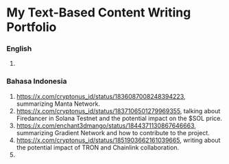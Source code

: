 # My Text-Based Content Writing Portfolio

### English
1. 

### Bahasa Indonesia
1. https://x.com/cryptonus_id/status/1836087008248394223, summarizing Manta Network.
2. https://x.com/cryptonus_id/status/1837106501279969355, talking about Firedancer in Solana Testnet and the potential impact on the $SOL price.
3. https://x.com/enchant3dmango/status/1844371130867646663, summarizing Gradient Network and how to contribute to the project.
4. https://x.com/cryptonus_id/status/1851903662161039665, writing about the potential impact of TRON and Chainlink collaboration.
5. 
